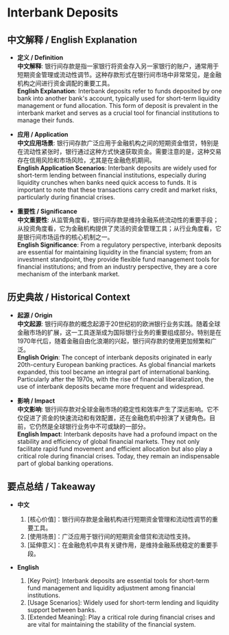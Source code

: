 # Interbank Deposits

## 中文解释 / English Explanation

* **定义 / Definition**  
  **中文解释**: 银行间存款是指一家银行将资金存入另一家银行的账户，通常用于短期资金管理或流动性调节。这种存款形式在银行间市场中非常常见，是金融机构之间进行资金调配的重要工具。  
  **English Explanation**: Interbank deposits refer to funds deposited by one bank into another bank's account, typically used for short-term liquidity management or fund allocation. This form of deposit is prevalent in the interbank market and serves as a crucial tool for financial institutions to manage their funds.

* **应用 / Application**  
  **中文应用场景**: 银行间存款广泛应用于金融机构之间的短期资金借贷，特别是在流动性紧张时，银行通过这种方式快速获取资金。需要注意的是，这种交易存在信用风险和市场风险，尤其是在金融危机期间。  
  **English Application Scenarios**: Interbank deposits are widely used for short-term lending between financial institutions, especially during liquidity crunches when banks need quick access to funds. It is important to note that these transactions carry credit and market risks, particularly during financial crises.

* **重要性 / Significance**  
  **中文重要性**: 从监管角度看，银行间存款是维持金融系统流动性的重要手段；从投资角度看，它为金融机构提供了灵活的资金管理工具；从行业角度看，它是银行间市场运作的核心机制之一。  
  **English Significance**: From a regulatory perspective, interbank deposits are essential for maintaining liquidity in the financial system; from an investment standpoint, they provide flexible fund management tools for financial institutions; and from an industry perspective, they are a core mechanism of the interbank market.

## 历史典故 / Historical Context

* **起源 / Origin**  
  **中文起源**: 银行间存款的概念起源于20世纪初的欧洲银行业务实践。随着全球金融市场的扩展，这一工具逐渐成为国际银行业务的重要组成部分。特别是在1970年代后，随着金融自由化浪潮的兴起，银行间存款的使用更加频繁和广泛。  
  **English Origin**: The concept of interbank deposits originated in early 20th-century European banking practices. As global financial markets expanded, this tool became an integral part of international banking. Particularly after the 1970s, with the rise of financial liberalization, the use of interbank deposits became more frequent and widespread.

* **影响 / Impact**  
  **中文影响**: 银行间存款对全球金融市场的稳定性和效率产生了深远影响。它不仅促进了资金的快速流动和有效配置，还在金融危机中扮演了关键角色。目前，它仍然是全球银行业务中不可或缺的一部分。  
  **English Impact**: Interbank deposits have had a profound impact on the stability and efficiency of global financial markets. They not only facilitate rapid fund movement and efficient allocation but also play a critical role during financial crises. Today, they remain an indispensable part of global banking operations.

## 要点总结 / Takeaway

* **中文**  
  1. [核心价值]：银行间存款是金融机构进行短期资金管理和流动性调节的重要工具。
  2. [使用场景]：广泛应用于银行间的短期资金借贷和流动性支持。
  3. [延伸意义]：在金融危机中具有关键作用，是维持金融系统稳定的重要手段。

* **English**  
  1. [Key Point]: Interbank deposits are essential tools for short-term fund management and liquidity adjustment among financial institutions.
  2. [Usage Scenarios]: Widely used for short-term lending and liquidity support between banks.
  3. [Extended Meaning]: Play a critical role during financial crises and are vital for maintaining the stability of the financial system.